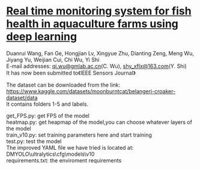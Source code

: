 # [Real time monitoring system for fish health in aquaculture farms using deep learning]()


Duanrui Wang, Fan Ge, Hongjian Lv, Xingyue Zhu, Dianting Zeng, Meng Wu, Jiyang Yu, Weijian Cui, Chi Wu, Yi Shi   
E-mail addresses: qi.wu@gmlab.ac.cn(C. Wu), shy_xflx@163.com(Y. Shi)  
It has now been submitted to《IEEE Sensors Journal》  

The dataset can be downloaded from the link: https://www.kaggle.com/datasets/moonburntcat/belangeri-croaker-dataset/data  
It contains folders 1-5 and labels.  

get_FPS.py: get FPS of the model  
heatmap.py: get heapmap of the model,you can choose whatever layers of the model  
train_v10.py: set training parameters here and start training  
test.py: test the model  
The improved YAML file we have tried is located at: DMYOLO\ultralytics\cfg\models\v10  
requirements.txt: the enviroment requirements
